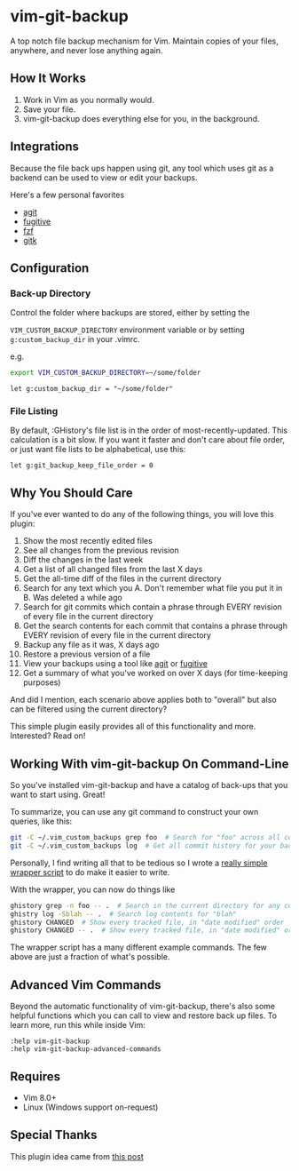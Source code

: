 # vim-git-backup
A top notch file backup mechanism for Vim. Maintain copies of your files,
anywhere, and never lose anything again.


## How It Works
1. Work in Vim as you normally would.
2. Save your file.
3. vim-git-backup does everything else for you, in the background.


## Integrations
Because the file back ups happen using git, any tool which uses git as a backend
can be used to view or edit your backups.

Here's a few personal favorites


- [agit](https://github.com/cohama/agit.vim)
- [fugitive](https://github.com/tpope/vim-fugitive)
- [fzf](https://github.com/junegunn/fzf.vim)
- [gitk](https://git-scm.com/docs/gitk)


## Configuration
### Back-up Directory
Control the folder where backups are stored, either by setting the

`VIM_CUSTOM_BACKUP_DIRECTORY` environment variable or by setting `g:custom_backup_dir` in your .vimrc.

e.g.

```sh
export VIM_CUSTOM_BACKUP_DIRECTORY=~/some/folder
```

```vim
let g:custom_backup_dir = "~/some/folder"
```

### File Listing

By default, :GHistory's file list is in the order of
most-recently-updated. This calculation is a bit slow. If you want it
faster and don't care about file order, or just want file lists to be
alphabetical, use this:

```vim
let g:git_backup_keep_file_order = 0
```


## Why You Should Care
If you've ever wanted to do any of the following things, you will love this plugin:

1. Show the most recently edited files
2. See all changes from the previous revision
3. Diff the changes in the last week
4. Get a list of all changed files from the last X days
5. Get the all-time diff of the files in the current directory
6. Search for any text which you A. Don't remember what file you put it in B. Was deleted a while ago
7. Search for git commits which contain a phrase through EVERY revision of every file in the current directory
8. Get the search contents for each commit that contains a phrase through EVERY revision of every file in the current directory
9. Backup any file as it was, X days ago
10. Restore a previous version of a file
11. View your backups using a tool like [agit](https://github.com/cohama/agit.vim) or [fugitive](https://github.com/tpope/vim-fugitive)
12. Get a summary of what you've worked on over X days (for time-keeping purposes)

And did I mention, each scenario above applies both to "overall" but
also can be filtered using the current directory?

This simple plugin easily provides all of this functionality and more.
Interested? Read on!


## Working With vim-git-backup On Command-Line
So you've installed vim-git-backup and have a catalog of back-ups that
you want to start using. Great!

To summarize, you can use any git command to construct your own queries, like this:

```sh
git -C ~/.vim_custom_backups grep foo  # Search for "foo" across all commits and all files
git -C ~/.vim_custom_backups log  # Get all commit history for your backups
```

Personally, I find writing all that to be tedious so I wrote a [really
simple wrapper script](ghistory) to do make it easier to write.

With the wrapper, you can now do things like

```sh
ghistory grep -n foo -- .  # Search in the current directory for any commit containing "foo"
ghistry log -Sblah -- .  # Search log contents for "blah"
ghistory CHANGED  # Show every tracked file, in "date modified" order
ghistory CHANGED -- .  # Show every tracked file, in "date modified" order, of the current directory
```

The wrapper script has a many different example commands. The few above
are just a fraction of what's possible.


## Advanced Vim Commands
Beyond the automatic functionality of vim-git-backup, there's also some
helpful functions which you can call to view and restore back up files.
To learn more, run this while inside Vim:

```vim
:help vim-git-backup
:help vim-git-backup-advanced-commands
```


## Requires

- Vim 8.0+
- Linux (Windows support on-request)


## Special Thanks
This plugin idea came from
[this post](https://www.reddit.com/r/vim/comments/8w3udw/topnotch_vim_file_backup_history_with_no_plugins)
